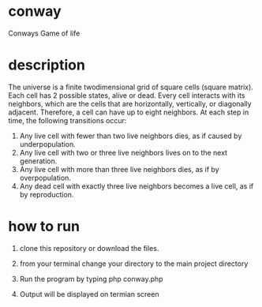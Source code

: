 # conway
Conways Game of life

# description
The universe is a finite twodimensional
grid of square cells (square matrix). Each cell has 2
possible states, alive or dead. Every cell interacts with its neighbors, which are the cells that are
horizontally, vertically, or diagonally adjacent. Therefore, a cell can have up to eight neighbors.
At each step in time, the following transitions occur:
1. Any live cell with fewer than two live neighbors dies, as if caused by underpopulation.
2. Any live cell with two or three live neighbors lives on to the next generation.
3. Any live cell with more than three live neighbors dies, as if by overpopulation.
4. Any dead cell with exactly three live neighbors becomes a live cell, as if by reproduction.

# how to run

1. clone this repository or download the files. 

2. from your terminal change your directory to the main project directory

3. Run the program by typing php conway.php <path to your input file> 

4. Output will be displayed on termian screen


